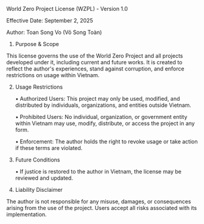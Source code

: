World Zero Project License (WZPL) - Version 1.0

Effective Date: September 2, 2025

Author: Toan Song Vo (Võ Song Toàn)


1. Purpose & Scope

This license governs the use of the World Zero Project and all projects developed under it, including current and future works. It is created to reflect the author's experiences, stand against corruption, and enforce restrictions on usage within Vietnam.


2. Usage Restrictions

	• Authorized Users: This project may only be used, modified, and distributed by individuals, organizations, and entities outside Vietnam.
	
	• Prohibited Users: No individual, organization, or government entity within Vietnam may use, modify, distribute, or access the project in any form.
	
	• Enforcement: The author holds the right to revoke usage or take action if these terms are violated.


3. Future Conditions

	• If justice is restored to the author in Vietnam, the license may be reviewed and updated.


4. Liability Disclaimer

The author is not responsible for any misuse, damages, or consequences arising from the use of the project. Users accept all risks associated with its implementation.
